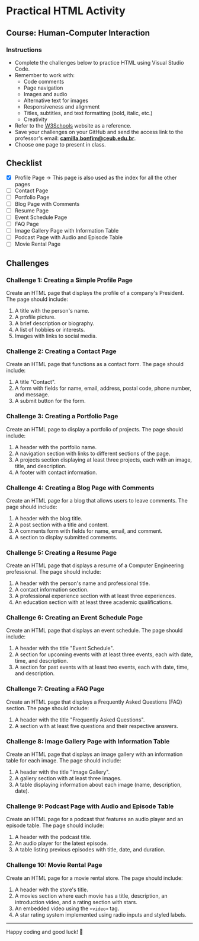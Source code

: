 # Practical HTML Activity

## Course: Human-Computer Interaction

### Instructions

- Complete the challenges below to practice HTML using Visual Studio Code.
- Remember to work with:
  - Code comments
  - Page navigation
  - Images and audio
  - Alternative text for images
  - Responsiveness and alignment
  - Titles, subtitles, and text formatting (bold, italic, etc.)
  - Creativity
- Refer to the [W3Schools](https://www.w3schools.com/html/default.asp) website as a reference.
- Save your challenges on your GitHub and send the access link to the professor's email: **camilla.bonfim@ceub.edu.br**.
- Choose one page to present in class.

## Checklist

- [x] Profile Page -> This page is also used as the index for all the other pages
- [ ] Contact Page
- [ ] Portfolio Page
- [ ] Blog Page with Comments
- [ ] Resume Page
- [ ] Event Schedule Page
- [ ] FAQ Page
- [ ] Image Gallery Page with Information Table
- [ ] Podcast Page with Audio and Episode Table
- [ ] Movie Rental Page

## Challenges

### Challenge 1: Creating a Simple Profile Page
Create an HTML page that displays the profile of a company's President. The page should include:
1. A title with the person's name.
2. A profile picture.
3. A brief description or biography.
4. A list of hobbies or interests.
5. Images with links to social media.

### Challenge 2: Creating a Contact Page
Create an HTML page that functions as a contact form. The page should include:
1. A title "Contact".
2. A form with fields for name, email, address, postal code, phone number, and message.
3. A submit button for the form.

### Challenge 3: Creating a Portfolio Page
Create an HTML page to display a portfolio of projects. The page should include:
1. A header with the portfolio name.
2. A navigation section with links to different sections of the page.
3. A projects section displaying at least three projects, each with an image, title, and description.
4. A footer with contact information.

### Challenge 4: Creating a Blog Page with Comments
Create an HTML page for a blog that allows users to leave comments. The page should include:
1. A header with the blog title.
2. A post section with a title and content.
3. A comments form with fields for name, email, and comment.
4. A section to display submitted comments.

### Challenge 5: Creating a Resume Page
Create an HTML page that displays a resume of a Computer Engineering professional. The page should include:
1. A header with the person's name and professional title.
2. A contact information section.
3. A professional experience section with at least three experiences.
4. An education section with at least three academic qualifications.

### Challenge 6: Creating an Event Schedule Page
Create an HTML page that displays an event schedule. The page should include:
1. A header with the title "Event Schedule".
2. A section for upcoming events with at least three events, each with date, time, and description.
3. A section for past events with at least two events, each with date, time, and description.

### Challenge 7: Creating a FAQ Page
Create an HTML page that displays a Frequently Asked Questions (FAQ) section. The page should include:
1. A header with the title "Frequently Asked Questions".
2. A section with at least five questions and their respective answers.

### Challenge 8: Image Gallery Page with Information Table
Create an HTML page that displays an image gallery with an information table for each image. The page should include:
1. A header with the title "Image Gallery".
2. A gallery section with at least three images.
3. A table displaying information about each image (name, description, date).

### Challenge 9: Podcast Page with Audio and Episode Table
Create an HTML page for a podcast that features an audio player and an episode table. The page should include:
1. A header with the podcast title.
2. An audio player for the latest episode.
3. A table listing previous episodes with title, date, and duration.

### Challenge 10: Movie Rental Page
Create an HTML page for a movie rental store. The page should include:
1. A header with the store's title.
2. A movies section where each movie has a title, description, an introduction video, and a rating section with stars.
3. An embedded video using the `<video>` tag.
4. A star rating system implemented using radio inputs and styled labels.

---

Happy coding and good luck! 🚀
